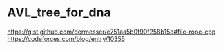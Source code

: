 # AVL_tree_for_dna
https://gist.github.com/dermesser/e751aa5b0f90f258b15e#file-rope-cpp
https://codeforces.com/blog/entry/10355
